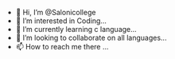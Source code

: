 - 👋 Hi, I’m @Salonicollege
- 👀 I’m interested in Coding...
- 🌱 I’m currently learning c language...
- 💞️ I’m looking to collaborate on all languages...
- 📫 How to reach me there ...

<!---
Salonicollege/Salonicollege is a ✨ special ✨ repository because its `README.md` (this file) appears on your GitHub profile.
You can click the Preview link to take a look at your changes.
--->
